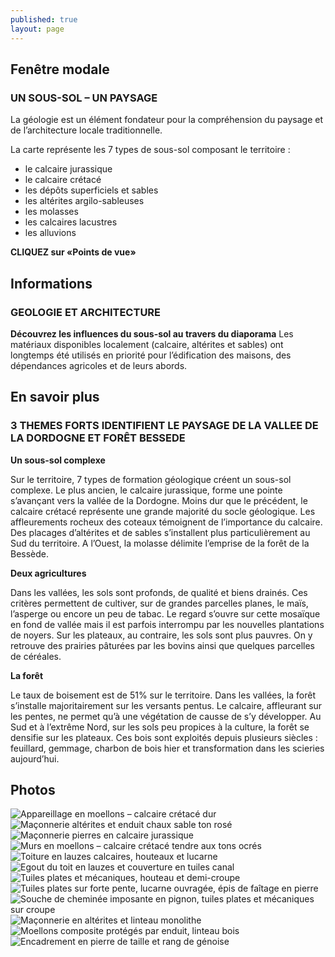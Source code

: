 ```yaml
---
published: true
layout: page
---
```



## Fenêtre modale

### UN SOUS-SOL – UN PAYSAGE



La géologie est un élément fondateur pour la compréhension du paysage et de l’architecture locale traditionnelle.

La carte représente les 7 types de sous-sol composant le territoire :

- le calcaire jurassique
- le calcaire crétacé
- les dépôts superficiels et sables
- les altérites argilo-sableuses
- les molasses 
- les calcaires lacustres
- les alluvions

**CLIQUEZ sur «Points de vue»**

## Informations


### GEOLOGIE ET ARCHITECTURE


**Découvrez les influences du sous-sol au travers du diaporama**
Les matériaux disponibles localement (calcaire, altérites et sables) ont longtemps été utilisés en priorité pour l’édification des maisons, des dépendances agricoles et de leurs abords.

## En savoir plus


### 3 THEMES FORTS IDENTIFIENT LE PAYSAGE DE LA VALLEE DE LA DORDOGNE ET FORÊT BESSEDE

**Un sous-sol complexe**

Sur le territoire, 7 types de formation géologique créent un sous-sol complexe. Le plus ancien, le calcaire jurassique, forme une pointe s’avançant vers la vallée de la Dordogne. Moins dur que le précédent, le calcaire crétacé représente une grande majorité du socle géologique. Les affleurements rocheux des coteaux témoignent de l’importance du calcaire. Des placages d’altérites et de sables s’installent plus particulièrement au Sud du territoire. A l’Ouest, la molasse délimite l’emprise de la forêt de la Bessède.
  
**Deux agricultures**

Dans les vallées, les sols sont profonds, de qualité et biens drainés. Ces critères permettent de cultiver, sur de grandes parcelles planes, le maïs, l’asperge ou encore un peu de tabac. Le regard s’ouvre sur cette mosaïque en fond de vallée mais il est parfois interrompu par les nouvelles plantations de noyers.
Sur les plateaux, au contraire, les sols sont plus pauvres. On y retrouve des prairies pâturées par les bovins ainsi que quelques parcelles de céréales.

**La forêt**

Le taux de boisement est de 51% sur le territoire. Dans les vallées, la forêt s’installe majoritairement sur les versants pentus. Le calcaire, affleurant sur les pentes, ne permet qu’à une végétation de causse de s’y développer. Au Sud et à l’extrême Nord, sur les sols peu propices à la culture, la forêt se densifie sur les plateaux. Ces bois sont exploités depuis plusieurs siècles : feuillard, gemmage, charbon de bois hier et transformation dans les scieries aujourd’hui.







## Photos
![Appareillage en moellons – calcaire crétacé dur]({{site.baseurl}}/data/images/8/geographie/08_GEOGRAPHIE_01.JPG)
![Maçonnerie altérites et enduit chaux sable ton rosé]({{site.baseurl}}/data/images/8/geographie/08_GEOGRAPHIE_02.JPG)
![Maçonnerie pierres en calcaire jurassique]({{site.baseurl}}/data/images/8/geographie/08_GEOGRAPHIE_03.JPG)
![Murs en moellons – calcaire crétacé tendre aux tons ocrés]({{site.baseurl}}/data/images/8/geographie/08_GEOGRAPHIE_04.JPG)
![Toiture en lauzes calcaires, houteaux et lucarne]({{site.baseurl}}/data/images/8/geographie/08_GEOGRAPHIE_05.JPG)
![Egout du toit en lauzes et couverture en tuiles canal]({{site.baseurl}}/data/images/8/geographie/08_GEOGRAPHIE_06.JPG)
![Tuiles plates et mécaniques, houteau et demi-croupe]({{site.baseurl}}/data/images/8/geographie/08_GEOGRAPHIE_07.JPG)
![Tuiles plates sur forte pente, lucarne ouvragée, épis de faîtage en pierre]({{site.baseurl}}/data/images/8/geographie/08_GEOGRAPHIE_08.JPG)
![Souche de cheminée imposante en pignon, tuiles plates et mécaniques sur croupe]({{site.baseurl}}/data/images/8/geographie/08_GEOGRAPHIE_09.JPG)
![Maçonnerie en altérites et linteau monolithe]({{site.baseurl}}/data/images/8/geographie/08_GEOGRAPHIE_10.JPG)
![Moellons composite protégés par enduit, linteau bois]({{site.baseurl}}/data/images/8/geographie/08_GEOGRAPHIE_11.JPG)
![Encadrement en pierre de taille et rang de génoise]({{site.baseurl}}/data/images/8/geographie/08_GEOGRAPHIE_12.JPG)



